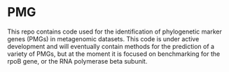 # PMG

This repo contains code used for the identification of phylogenetic marker genes (PMGs) in metagenomic datasets. This code is under active development and will eventually contain methods for the prediction of a variety of PMGs, but at the moment it is focused on benchmarking for the rpoB gene, or the RNA polymerase beta subunit.  

